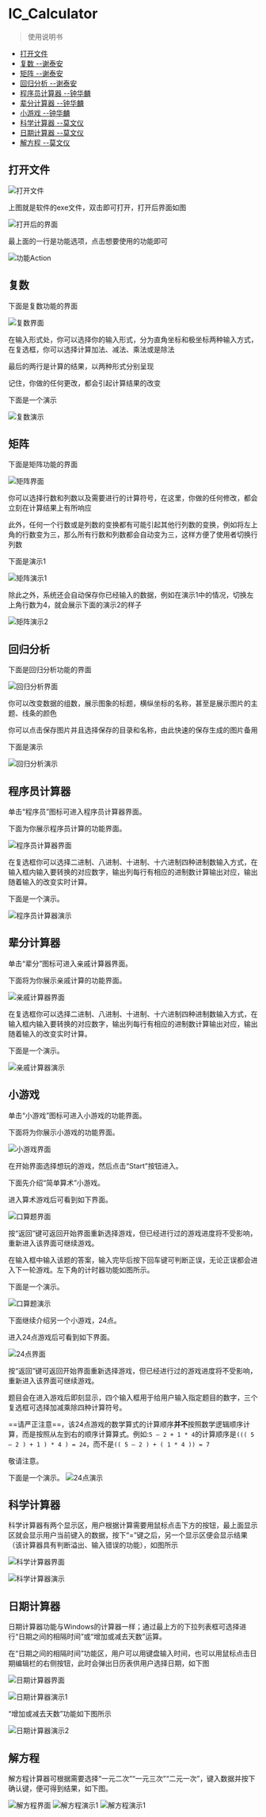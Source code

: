 # IC_Calculator
> 使用说明书

<!-- @import "[TOC]" {cmd="toc" depthFrom=2 depthTo=6 OrderedList=false} -->
<!-- code_chunk_output -->

- [打开文件](#打开文件)
- [复数 --谢泰安](#复数-谢泰安)
- [矩阵 --谢泰安](#矩阵-谢泰安)
- [回归分析 --谢泰安](#回归分析-谢泰安)
- [程序员计算器 --钟华麟](#程序员计算器-钟华麟)
- [辈分计算器 --钟华麟](#辈分计算器-钟华麟)
- [小游戏 --钟华麟](#小游戏-钟华麟)
- [科学计算器 --莫文仪](#科学计算器-莫文仪)
- [日期计算器 --莫文仪](#日期计算器-莫文仪)
- [解方程 --莫文仪](#解方程-莫文仪)

<!-- /code_chunk_output -->

## 打开文件
![打开文件](./image/打开文件/打开文件.png)

上图就是软件的exe文件，双击即可打开，打开后界面如图

![打开后的界面](./image/打开文件/打开的界面.png)

最上面的一行是功能选项，点击想要使用的功能即可

![功能Action](./image/打开文件/功能Action.png)

## 复数
下面是复数功能的界面

![复数界面](./image/复数/界面.png)

在输入形式处，你可以选择你的输入形式，分为直角坐标和极坐标两种输入方式，在复选框，你可以选择计算加法、减法、乘法或是除法

最后的两行是计算的结果，以两种形式分别呈现

记住，你做的任何更改，都会引起计算结果的改变

下面是一个演示

![复数演示](./image/复数/演示1.png)

## 矩阵
下面是矩阵功能的界面

![矩阵界面](./image/矩阵/界面.png)

你可以选择行数和列数以及需要进行的计算符号，在这里，你做的任何修改，都会立刻在计算结果上有所响应

此外，任何一个行数或是列数的变换都有可能引起其他行列数的变换，例如将左上角的行数变为三，那么所有行数和列数都会自动变为三，这样方便了使用者切换行列数

下面是演示1

![矩阵演示1](./image/矩阵/演示1.png)

除此之外，系统还会自动保存你已经输入的数据，例如在演示1中的情况，切换左上角行数为4，就会展示下面的演示2的样子

![矩阵演示2](./image/矩阵/演示2.png)

## 回归分析
下面是回归分析功能的界面

![回归分析界面](./image/回归分析/界面.png)

你可以改变数据的组数，展示图象的标题，横纵坐标的名称，甚至是展示图片的主题、线条的颜色

你可以点击保存图片并且选择保存的目录和名称，由此快速的保存生成的图片备用

下面是演示

![回归分析演示](./image/回归分析/演示.png)

## 程序员计算器
单击“程序员”图标可进入程序员计算器界面。

下面为你展示程序员计算的功能界面。

![程序员计算器界面](./image/程序员计算器/界面.jpg)

在复选框你可以选择二进制、八进制、十进制、十六进制四种进制数输入方式，在输入框内输入要转换的对应数字，输出列每行有相应的进制数计算输出对应，输出随着输入的改变实时计算。

下面是一个演示。

![程序员计算器演示](./image/程序员计算器/演示.jpg)

## 辈分计算器
单击“辈分”图标可进入亲戚计算器界面。

下面将为你展示亲戚计算的功能界面。

![亲戚计算器界面](./image/亲戚/界面.jpg)

在复选框你可以选择二进制、八进制、十进制、十六进制四种进制数输入方式，在输入框内输入要转换的对应数字，输出列每行有相应的进制数计算输出对应，输出随着输入的改变实时计算。

下面是一个演示。

![亲戚计算器演示](./image/亲戚/演示.jpg)

## 小游戏
单击“小游戏”图标可进入小游戏的功能界面。

下面将为你展示小游戏的功能界面。

![小游戏界面](./image/小游戏.jpg)

在开始界面选择想玩的游戏，然后点击“Start”按钮进入。

下面先介绍“简单算术”小游戏。

进入算术游戏后可看到如下界面。

![口算题界面](./image/口算题/界面.jpg)

按“返回”键可返回开始界面重新选择游戏，但已经进行过的游戏进度将不受影响，重新进入该界面可继续游戏。

在输入框中输入该题的答案，输入完毕后按下回车键可判断正误，无论正误都会进入下一轮游戏。左下角的计时器功能如图所示。

下面是一个演示。

![口算题演示](./image/口算题/演示.jpg)

下面继续介绍另一个小游戏，24点。

进入24点游戏后可看到如下界面。

![24点界面](./image/24点/界面.jpg)

按“返回”键可返回开始界面重新选择游戏，但已经进行过的游戏进度将不受影响，重新进入该界面可继续游戏。

题目会在进入游戏后即刻显示，四个输入框用于给用户输入指定题目的数字，三个复选框可选择加减乘除四种计算符号。

==请严正注意==，该24点游戏的数学算式的计算顺序**并不**按照数学逻辑顺序计算，而是按照从左到右的顺序计算算式。例如:`5 – 2 + 1 * 4`的计算顺序是`((( 5 – 2 ) + 1 ) * 4 ) = 24`，而不是`(( 5 – 2 ) + ( 1 * 4 )) = 7`

敬请注意。

下面是一个演示。
![24点演示](./image/24点/演示.jpg)

## 科学计算器
科学计算器有两个显示区，用户根据计算需要用鼠标点击下方的按钮，最上面显示区就会显示用户当前键入的数据，按下“=”键之后，另一个显示区便会显示结果（该计算器具有判断溢出、输入错误的功能），如图所示

![科学计算器界面](./image/科学计算器/界面.jpg)

![科学计算器演示](./image/科学计算器/演示.png)

## 日期计算器
日期计算器功能与Windows的计算器一样；通过最上方的下拉列表框可选择进行“日期之间的相隔时间”或“增加或减去天数”运算。

在“日期之间的相隔时间”功能区，用户可以用键盘输入时间，也可以用鼠标点击日期编辑栏的右侧按钮，此时会弹出日历表供用户选择日期，如下图

![日期计算器界面](./image/日期/界面.jpg)

![日期计算器演示1](./image/日期/演示1.jpg)

“增加或减去天数”功能如下图所示

![日期计算器演示2](./image/日期/演示2.jpg)

## 解方程
解方程计算器可根据需要选择“一元二次”“一元三次”“二元一次”，键入数据并按下确认键，便可得到结果，如下图。

![解方程界面](./image/解方程/界面.jpg)
![解方程演示1](./image/解方程/演示1.jpg)
![解方程演示1](./image/解方程/演示2.jpg)